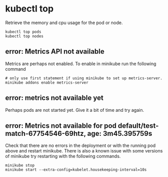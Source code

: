 # kubectl top

Retrieve the memory and cpu usage for the pod or node.  

``` shell
kubectl top pods 
kubectl top nodes
```

## error: Metrics API not available

Metrics are perhaps not enabled. To enable in minikube run the following command

``` shell
# only use first statement if using minikube to set up metrics-server.
minikube addons enable metrics-server
```

## error: metrics not available yet

Perhaps pods are not started yet. Give it a bit of time and try again.

## error: Metrics not available for pod default/test-match-67754546-69htz, age: 3m45.395759s

Check that there are no errors in the deployment or with the running pod above and restart minikube.  There is also a known issue with some versions of minikube try restarting with the following commands.

``` shell
minikube stop
minikube start --extra-config=kubelet.housekeeping-interval=10s 
```
